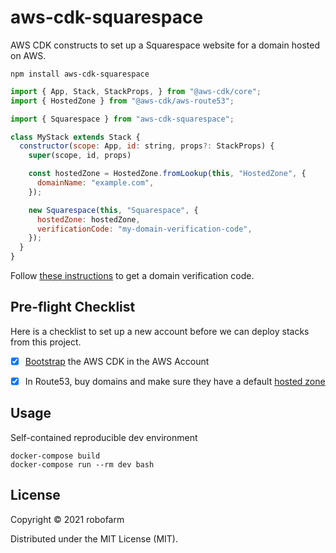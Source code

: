 # aws-cdk-squarespace

AWS CDK constructs to set up a Squarespace website for a domain hosted on AWS.

    npm install aws-cdk-squarespace

```js
import { App, Stack, StackProps, } from "@aws-cdk/core";
import { HostedZone } from "@aws-cdk/aws-route53";

import { Squarespace } from "aws-cdk-squarespace";

class MyStack extends Stack {
  constructor(scope: App, id: string, props?: StackProps) {
    super(scope, id, props)

    const hostedZone = HostedZone.fromLookup(this, "HostedZone", {
      domainName: "example.com",
    });

    new Squarespace(this, "Squarespace", {
      hostedZone: hostedZone,
      verificationCode: "my-domain-verification-code",
    });
  }
}
```

Follow [these instructions](https://support.squarespace.com/hc/en-us/articles/360035485391-DNS-records-for-connecting-third-party-domains) to get a domain verification code.


## Pre-flight Checklist

Here is a checklist to set up a new account before we can deploy stacks from this project.

- [x] [Bootstrap](https://docs.aws.amazon.com/cdk/latest/guide/bootstrapping.html) the AWS CDK in the AWS Account
- [x] In Route53, buy domains and make sure they have a default [hosted zone](https://docs.aws.amazon.com/Route53/latest/DeveloperGuide/hosted-zones-working-with.html)


## Usage

Self-contained reproducible dev environment

    docker-compose build
    docker-compose run --rm dev bash


## License

Copyright © 2021 robofarm

Distributed under the MIT License (MIT).
